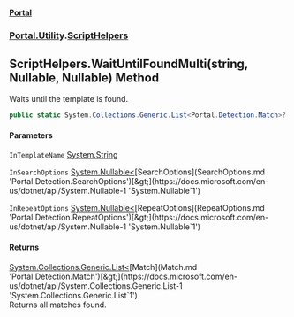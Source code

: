 #### [Portal](index.md 'index')
### [Portal.Utility](Portal.Utility.md 'Portal.Utility').[ScriptHelpers](ScriptHelpers.md 'Portal.Utility.ScriptHelpers')

## ScriptHelpers.WaitUntilFoundMulti(string, Nullable<SearchOptions>, Nullable<RepeatOptions>) Method

Waits until the template is found.

```csharp
public static System.Collections.Generic.List<Portal.Detection.Match>? WaitUntilFoundMulti(string InTemplateName, System.Nullable<Portal.Detection.SearchOptions> InSearchOptions=null, System.Nullable<Portal.Detection.RepeatOptions> InRepeatOptions=null);
```
#### Parameters

<a name='Portal.Utility.ScriptHelpers.WaitUntilFoundMulti(string,System.Nullable_Portal.Detection.SearchOptions_,System.Nullable_Portal.Detection.RepeatOptions_).InTemplateName'></a>

`InTemplateName` [System.String](https://docs.microsoft.com/en-us/dotnet/api/System.String 'System.String')

<a name='Portal.Utility.ScriptHelpers.WaitUntilFoundMulti(string,System.Nullable_Portal.Detection.SearchOptions_,System.Nullable_Portal.Detection.RepeatOptions_).InSearchOptions'></a>

`InSearchOptions` [System.Nullable&lt;](https://docs.microsoft.com/en-us/dotnet/api/System.Nullable-1 'System.Nullable`1')[SearchOptions](SearchOptions.md 'Portal.Detection.SearchOptions')[&gt;](https://docs.microsoft.com/en-us/dotnet/api/System.Nullable-1 'System.Nullable`1')

<a name='Portal.Utility.ScriptHelpers.WaitUntilFoundMulti(string,System.Nullable_Portal.Detection.SearchOptions_,System.Nullable_Portal.Detection.RepeatOptions_).InRepeatOptions'></a>

`InRepeatOptions` [System.Nullable&lt;](https://docs.microsoft.com/en-us/dotnet/api/System.Nullable-1 'System.Nullable`1')[RepeatOptions](RepeatOptions.md 'Portal.Detection.RepeatOptions')[&gt;](https://docs.microsoft.com/en-us/dotnet/api/System.Nullable-1 'System.Nullable`1')

#### Returns
[System.Collections.Generic.List&lt;](https://docs.microsoft.com/en-us/dotnet/api/System.Collections.Generic.List-1 'System.Collections.Generic.List`1')[Match](Match.md 'Portal.Detection.Match')[&gt;](https://docs.microsoft.com/en-us/dotnet/api/System.Collections.Generic.List-1 'System.Collections.Generic.List`1')  
Returns all matches found.